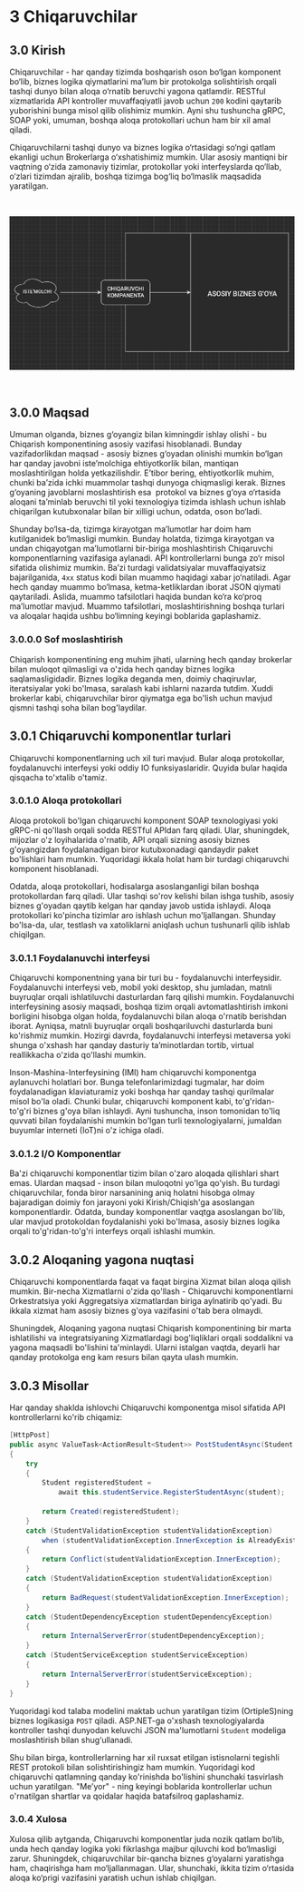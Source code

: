 # 3 Chiqaruvchilar

## 3.0 Kirish

Chiqaruvchilar - har qanday tizimda boshqarish oson bo‘lgan komponent bo‘lib, biznes logika qiymatlarini ma’lum bir protokolga solishtirish orqali tashqi dunyo bilan aloqa o‘rnatib beruvchi yagona qatlamdir. RESTful xizmatlarida API kontroller muvaffaqiyatli javob uchun `200` kodini qaytarib yuborishini bunga misol qilib olishimiz mumkin. Ayni shu tushuncha gRPC, SOAP yoki, umuman, boshqa aloqa protokollari uchun ham bir xil amal qiladi.

Chiqaruvchilarni tashqi dunyo va biznes logika o‘rtasidagi so‘ngi qatlam ekanligi uchun Brokerlarga o‘xshatishimiz mumkin. Ular asosiy mantiqni bir vaqtning o‘zida zamonaviy tizimlar, protokollar yoki interfeyslarda qo‘llab, o‘zlari tizimdan ajralib, boshqa tizimga bog‘liq bo‘lmaslik maqsadida yaratilgan.

<br />
    <p align=center>
        <img src="./Resurslar/chiqaruvchilar.jpg" />
    </p>
<br />

## 3.0.0 Maqsad

Umuman olganda, biznes g‘oyangiz bilan kimningdir ishlay olishi - bu Chiqarish komponentining asosiy vazifasi hisoblanadi. Bunday vazifadorlikdan maqsad - asosiy biznes g‘oyadan olinishi mumkin bo‘lgan har qanday javobni iste’molchiga ehtiyotkorlik bilan, mantiqan moslashtirilgan holda yetkazilishdir. E’tibor bering, ehtiyotkorlik muhim, chunki ba’zida ichki muammolar tashqi dunyoga chiqmasligi kerak. Biznes g‘oyaning javoblarni moslashtirish esa  protokol va biznes g‘oya o‘rtasida aloqani ta’minlab beruvchi til yoki texnologiya tizimda ishlash uchun ishlab chiqarilgan kutubxonalar bilan bir xilligi uchun, odatda, oson bo‘ladi.

Shunday bo‘lsa-da, tizimga kirayotgan ma’lumotlar har doim ham kutilganidek bo‘lmasligi mumkin. Bunday holatda, tizimga kirayotgan va undan chiqayotgan ma’lumotlarni bir-biriga moshlashtirish Chiqaruvchi komponentlarning vazifasiga aylanadi. API kontrollerlarni bunga zo‘r misol sifatida olishimiz mumkin. Ba’zi turdagi validatsiyalar muvaffaqiyatsiz bajarilganida, `4xx` status kodi bilan muammo haqidagi xabar jo‘natiladi. Agar hech qanday muammo bo‘lmasa, ketma-ketliklardan iborat JSON qiymati qaytariladi. Aslida, muammo tafsilotlari haqida bundan ko‘ra ko‘proq ma’lumotlar mavjud. Muammo tafsilotlari, moslashtirishning boshqa turlari va aloqalar haqida ushbu bo‘limning keyingi boblarida gaplashamiz.

### 3.0.0.0 Sof moslashtirish

Chiqarish komponentining eng muhim jihati, ularning hech qanday brokerlar bilan muloqot qilmasligi va o'zida hech qanday biznes logika saqlamasligidadir. Biznes logika deganda men, doimiy chaqiruvlar, iteratsiyalar yoki bo'lmasa, saralash kabi ishlarni nazarda tutdim. Xuddi brokerlar kabi, chiqaruvchilar biror qiymatga ega bo'lish uchun mavjud qismni tashqi soha bilan bog'laydilar. 

## 3.0.1 Chiqaruvchi komponentlar turlari

Chiqaruvchi komponentlarning uch xil turi mavjud. Bular aloqa protokollar, foydalanuvchi interfeysi yoki oddiy IO funksiyaslaridir. Quyida bular haqida qisqacha to'xtalib o'tamiz.

### 3.0.1.0 Aloqa protokollari

Aloqa protokoli bo'lgan chiqaruvchi komponent SOAP texnologiyasi yoki gRPC-ni qo'llash orqali sodda RESTful APIdan farq qiladi. Ular, shuningdek, mijozlar o'z loyihalarida o'rnatib, API orqali sizning asosiy biznes g'oyangizdan foydalanadigan biror kutubxonadagi qandaydir paket bo'lishlari ham mumkin. Yuqoridagi ikkala holat ham bir turdagi chiqaruvchi komponent hisoblanadi. 

Odatda, aloqa protokollari, hodisalarga asoslanganligi bilan boshqa protokollardan farq qiladi. Ular tashqi so'rov kelishi bilan ishga tushib, asosiy biznes g'oyadan qaytib kelgan har qanday javob ustida ishlaydi. Aloqa protokollari ko'pincha tizimlar aro ishlash uchun mo'ljallangan. Shunday bo'lsa-da, ular, testlash va xatoliklarni aniqlash uchun tushunarli qilib ishlab chiqilgan.

### 3.0.1.1 Foydalanuvchi interfeysi

Chiqaruvchi komponentning yana bir turi bu - foydalanuvchi interfeysidir. Foydalanuvchi interfeysi veb, mobil yoki desktop, shu jumladan, matnli buyruqlar orqali ishlatiluvchi dasturlardan farq qilishi mumkin. Foydalanuvchi interfeysining asosiy maqsadi, boshqa tizim orqali avtomatlashtirish imkoni borligini hisobga olgan holda, foydalanuvchi bilan aloqa o'rnatib berishdan iborat. Ayniqsa, matnli buyruqlar orqali boshqariluvchi dasturlarda buni ko'rishmiz mumkin. Hozirgi davrda, foydalanuvchi interfeysi metaversa yoki shunga o'xshash har qanday dasturiy ta’minotlardan tortib, virtual reallikkacha o'zida qo'llashi mumkin. 

Inson-Mashina-Interfeysining (IMI) ham chiqaruvchi komponentga aylanuvchi holatlari bor. Bunga telefonlarimizdagi tugmalar, har doim foydalanadigan klaviaturamiz yoki boshqa har qanday tashqi qurilmalar misol bo'la oladi. Chunki bular, chiqaruvchi komponent kabi, to'g'ridan-to'g'ri biznes g'oya bilan ishlaydi. Ayni tushuncha, inson tomonidan to'liq quvvati bilan foydalanishi mumkin bo'lgan turli texnologiyalarni, jumaldan buyumlar interneti (IoT)ni o'z ichiga oladi. 

### 3.0.1.2 I/O Komponentlar

Ba'zi chiqaruvchi komponentlar tizim bilan o'zaro aloqada qilishlari shart emas. Ulardan maqsad - inson bilan muloqotni yo'lga qo'yish. Bu turdagi chiqaruvchilar, fonda biror narsanining aniq holatni hisobga olmay bajaradigan doimiy fon jarayoni yoki Kirish/Chiqish'ga asoslangan komponentlardir. Odatda, bunday komponentlar vaqtga asoslangan bo'lib, ular mavjud protokoldan foydalanishi yoki bo'lmasa, asosiy biznes logika orqali to'g'ridan-to'g'ri interfeys orqali ishlashi mumkin. 

## 3.0.2 Aloqaning yagona nuqtasi

Chiqaruvchi komponentlarda faqat va faqat birgina Xizmat bilan aloqa qilish mumkin. Bir-necha Xizmatlarni o'zida qo'llash - Chiqaruvchi komponentlarni Orkestratsiya yoki Aggregatsiya xizmatlardan biriga aylnatirib qo'yadi. Bu ikkala xizmat ham asosiy biznes g'oya vazifasini o'tab bera olmaydi.

Shuningdek, Aloqaning yagona nuqtasi Chiqarish komponentining bir marta ishlatilishi va integratsiyaning Xizmatlardagi bog'liqliklari orqali soddalikni va yagona maqsadli bo'lishini ta'minlaydi. Ularni istalgan vaqtda, deyarli har qanday protokolga eng kam resurs bilan qayta ulash mumkin.

## 3.0.3 Misollar

Har qanday shaklda ishlovchi Chiqaruvchi komponentga misol sifatida API kontrollerlarni ko'rib chiqamiz:

```csharp
[HttpPost]
public async ValueTask<ActionResult<Student>> PostStudentAsync(Student student)
{
    try
    {
        Student registeredStudent =
            await this.studentService.RegisterStudentAsync(student);

        return Created(registeredStudent);
    }
    catch (StudentValidationException studentValidationException)
        when (studentValidationException.InnerException is AlreadyExistsStudentException)
    {
        return Conflict(studentValidationException.InnerException);
    }
    catch (StudentValidationException studentValidationException)
    {
        return BadRequest(studentValidationException.InnerException);
    }
    catch (StudentDependencyException studentDependencyException)
    {
        return InternalServerError(studentDependencyException);
    }
    catch (StudentServiceException studentServiceException)
    {
        return InternalServerError(studentServiceException);
    }
}
```

Yuqoridagi kod talaba modelini maktab uchun yaratilgan tizim (OrtipleS)ning biznes logikasiga `POST` qiladi. ASP.NET-ga o'xshash texnologiyalarda kontroller tashqi dunyodan keluvchi JSON ma'lumotlarni `Student` modeliga moslashtirish bilan shug‘ullanadi.

Shu bilan birga, kontrollerlarning har xil ruxsat etilgan istisnolarni tegishli REST protokoli bilan solishtirishingiz ham mumkin. Yuqoridagi kod chiqaruvchi qatlamning qanday ko'rinishda bo'lishini shunchaki tasvirlash uchun yaratilgan. "Me’yor" - ning keyingi boblarida kontrollerlar uchun o'rnatilgan shartlar va qoidalar haqida batafsilroq gaplashamiz.

### 3.0.4 Xulosa

Xulosa qilib aytganda, Chiqaruvchi komponentlar juda nozik qatlam bo‘lib, unda hech qanday logika yoki fikrlashga majbur qiluvchi kod bo‘lmasligi zarur. Shuningdek, chiqaruvchilar bir-qancha biznes g‘oyalarni yaratishga ham, chaqirishga ham mo‘ljallanmagan. Ular, shunchaki, ikkita tizim o‘rtasida aloqa ko‘prigi vazifasini yaratish uchun ishlab chiqilgan.